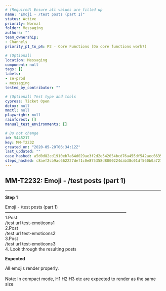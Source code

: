 ```yaml
---
# (Required) Ensure all values are filled up
name: "Emoji - /test posts (part 1)"
status: Active
priority: Normal
folder: Messaging
authors: ""
team_ownership:
- Channels
priority_p1_to_p4: P2 - Core Functions (Do core functions work?)

# (Optional)
location: Messaging
component: null
tags: []
labels:
- se-prod
- messaging
tested_by_contributor: ""

# (Optional) Test type and tools
cypress: Ticket Open
detox: null
mmctl: null
playwright: null
rainforest: []
manual_test_environments: []

# Do not change
id: 5445217
key: MM-T2232
created_on: "2020-05-20T06:34:12Z"
last_updated: ""
case_hashed: a5d0d82cd1910eb7a64d029ae3f2d2e542054bcd76a455df542aec6635f77edca1e5c6c4d6a939acbe3ec0744ecca074
steps_hashed: c8aef2cb9ac662227def1c0e875358d8000224dab38c01df560b0a7210cd61f2bdb22e7e27e47ab40d927031c97a0a29
---
```


<!-- (Auto-generated) Based on frontmatter's "key" and "name" -->

## MM-T2232: Emoji - /test posts (part 1)

---

**Step 1**

Emoji - /test posts (part 1)\
————————————————————————————\
1.Post\
/test url test-emoticons1\
2.Post\
/test url test-emoticons2\
3.Post\
/test url test-emoticons3\
4\. Look through the resulting posts

**Expected**

All emojis render properly.\
\
Note: In compact mode, H1 H2 H3 etc are expected to render as the same size
